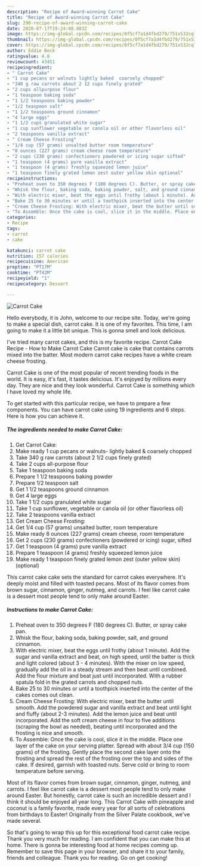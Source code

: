 ```yaml
---
description: "Recipe of Award-winning Carrot Cake"
title: "Recipe of Award-winning Carrot Cake"
slug: 290-recipe-of-award-winning-carrot-cake
date: 2020-07-17T19:24:08.883Z
image: https://img-global.cpcdn.com/recipes/0f5cf7a1d4fbd279/751x532cq70/carrot-cake-recipe-main-photo.jpg
thumbnail: https://img-global.cpcdn.com/recipes/0f5cf7a1d4fbd279/751x532cq70/carrot-cake-recipe-main-photo.jpg
cover: https://img-global.cpcdn.com/recipes/0f5cf7a1d4fbd279/751x532cq70/carrot-cake-recipe-main-photo.jpg
author: Eddie Beck
ratingvalue: 4.8
reviewcount: 43451
recipeingredient:
- " Carrot Cake"
- "1 cup pecans or walnuts lightly baked  coarsely chopped"
- "340 g raw carrots about 2 12 cups finely grated"
- "2 cups allpurpose flour"
- "1 teaspoon baking soda"
- "1 1/2 teaspoons baking powder"
- "1/2 teaspoon salt"
- "1 1/2 teaspoons ground cinnamon"
- "4 large eggs"
- "1 1/2 cups granulated white sugar"
- "1 cup sunflower vegetable or canola oil or other flavorless oil"
- "2 teaspoons vanilla extract"
- " Cream Cheese Frosting"
- "1/4 cup (57 grams) unsalted butter room temperature"
- "8 ounces (227 grams) cream cheese room temperature"
- "2 cups (230 grams) confectioners powdered or icing sugar sifted"
- "1 teaspoon (4 grams) pure vanilla extract"
- "1 teaspoon (4 grams) freshly squeezed lemon juice"
- "1 teaspoon finely grated lemon zest outer yellow skin optional"
recipeinstructions:
- "Preheat oven to 350 degrees F (180 degrees C). Butter, or spray cake pan."
- "Whisk the flour, baking soda, baking powder, salt, and ground cinnamon."
- "With electric mixer, beat the eggs until frothy (about 1 minute). Add the sugar and vanilla extract and beat, on high speed, until the batter is thick and light colored (about 3 - 4 minutes). With the mixer on low speed, gradually add the oil in a steady stream and then beat until combined. Add the flour mixture and beat just until incorporated. With a rubber spatula fold in the grated carrots and chopped nuts."
- "Bake 25 to 30 minutes or until a toothpick inserted into the center of the cakes comes out clean."
- "Cream Cheese Frosting: With electric mixer, beat the butter until smooth. Add the powdered sugar and vanilla extract and beat until light and fluffy (about 2-3 minutes). Add the lemon juice and beat until incorporated. Add the soft cream cheese in four to five additions (scraping the bowl as needed), beating until incorporated and the frosting is nice and smooth."
- "To Assemble: Once the cake is cool, slice it in the middle. Place one layer of the cake on your serving platter. Spread with about 3/4 cup (150 grams) of the frosting. Gently place the second cake layer onto the frosting and spread the rest of the frosting over the top and sides of the cake. If desired, garnish with toasted nuts. Serve cold or bring to room temperature before serving."
categories:
- Recipe
tags:
- carrot
- cake

katakunci: carrot cake 
nutrition: 157 calories
recipecuisine: American
preptime: "PT17M"
cooktime: "PT42M"
recipeyield: "1"
recipecategory: Dessert

---
```



![Carrot Cake](https://img-global.cpcdn.com/recipes/0f5cf7a1d4fbd279/751x532cq70/carrot-cake-recipe-main-photo.jpg)

Hello everybody, it is John, welcome to our recipe site. Today, we're going to make a special dish, carrot cake. It is one of my favorites. This time, I am going to make it a little bit unique. This is gonna smell and look delicious.

I&#39;ve tried many carrot cakes, and this is my favorite recipe. Carrot Cake Recipe - How to Make Carrot Cake Carrot cake is cake that contains carrots mixed into the batter. Most modern carrot cake recipes have a white cream cheese frosting.

Carrot Cake is one of the most popular of recent trending foods in the world. It is easy, it's fast, it tastes delicious. It's enjoyed by millions every day. They are nice and they look wonderful. Carrot Cake is something which I have loved my whole life.


To get started with this particular recipe, we have to prepare a few components. You can have carrot cake using 19 ingredients and 6 steps. Here is how you can achieve it.

<!--inarticleads1-->

##### The ingredients needed to make Carrot Cake:

1. Get  Carrot Cake:
1. Make ready 1 cup pecans or walnuts- lightly baked &amp; coarsely chopped
1. Take 340 g raw carrots (about 2 1/2 cups finely grated)
1. Take 2 cups all-purpose flour
1. Take 1 teaspoon baking soda
1. Prepare 1 1/2 teaspoons baking powder
1. Prepare 1/2 teaspoon salt
1. Get 1 1/2 teaspoons ground cinnamon
1. Get 4 large eggs
1. Take 1 1/2 cups granulated white sugar
1. Take 1 cup sunflower, vegetable or canola oil (or other flavorless oil)
1. Take 2 teaspoons vanilla extract
1. Get  Cream Cheese Frosting:
1. Get 1/4 cup (57 grams) unsalted butter, room temperature
1. Make ready 8 ounces (227 grams) cream cheese, room temperature
1. Get 2 cups (230 grams) confectioners (powdered or icing) sugar, sifted
1. Get 1 teaspoon (4 grams) pure vanilla extract
1. Prepare 1 teaspoon (4 grams) freshly squeezed lemon juice
1. Make ready 1 teaspoon finely grated lemon zest (outer yellow skin) (optional)


This carrot cake cake sets the standard for carrot cakes everywhere. It&#39;s deeply moist and filled with toasted pecans. Most of its flavor comes from brown sugar, cinnamon, ginger, nutmeg, and carrots. I feel like carrot cake is a dessert most people tend to only make around Easter. 

<!--inarticleads2-->

##### Instructions to make Carrot Cake:

1. Preheat oven to 350 degrees F (180 degrees C). Butter, or spray cake pan.
1. Whisk the flour, baking soda, baking powder, salt, and ground cinnamon.
1. With electric mixer, beat the eggs until frothy (about 1 minute). Add the sugar and vanilla extract and beat, on high speed, until the batter is thick and light colored (about 3 - 4 minutes). With the mixer on low speed, gradually add the oil in a steady stream and then beat until combined. Add the flour mixture and beat just until incorporated. With a rubber spatula fold in the grated carrots and chopped nuts.
1. Bake 25 to 30 minutes or until a toothpick inserted into the center of the cakes comes out clean.
1. Cream Cheese Frosting: With electric mixer, beat the butter until smooth. Add the powdered sugar and vanilla extract and beat until light and fluffy (about 2-3 minutes). Add the lemon juice and beat until incorporated. Add the soft cream cheese in four to five additions (scraping the bowl as needed), beating until incorporated and the frosting is nice and smooth.
1. To Assemble: Once the cake is cool, slice it in the middle. Place one layer of the cake on your serving platter. Spread with about 3/4 cup (150 grams) of the frosting. Gently place the second cake layer onto the frosting and spread the rest of the frosting over the top and sides of the cake. If desired, garnish with toasted nuts. Serve cold or bring to room temperature before serving.


Most of its flavor comes from brown sugar, cinnamon, ginger, nutmeg, and carrots. I feel like carrot cake is a dessert most people tend to only make around Easter. But honestly, carrot cake is such an incredible dessert and I think it should be enjoyed all year long. This Carrot Cake with pineapple and coconut is a family favorite, made every year for all sorts of celebrations from birthdays to Easter! Originally from the Silver Palate cookbook, we&#39;ve made several. 

So that's going to wrap this up for this exceptional food carrot cake recipe. Thank you very much for reading. I am confident that you can make this at home. There is gonna be interesting food at home recipes coming up. Remember to save this page in your browser, and share it to your family, friends and colleague. Thank you for reading. Go on get cooking!
